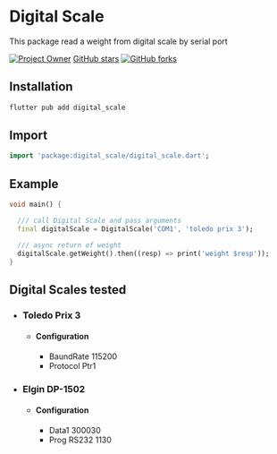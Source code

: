 # Digital Scale

This package read a weight from digital scale by serial port 

[![Project Owner](https://img.shields.io/badge/owner-sergiotucano-dd8800)](https://github.com/sergiotucano/)
[GitHub stars](https://img.shields.io/github/stars/sergiotucano/digital_scale?style=social)
[![GitHub forks](https://img.shields.io/github/forks/sergiotucano/digital_scale?style=social)](https://github.com/sergiotucano/roundabnt/fork)

## Installation

```bash
flutter pub add digital_scale
```

## Import

```dart
import 'package:digital_scale/digital_scale.dart';
```

## Example

```dart
void main() {

  /// call Digital Scale and pass arguments
  final digitalScale = DigitalScale('COM1', 'toledo prix 3');

  /// async return of weight
  digitalScale.getWeight().then((resp) => print('weight $resp'));
}
```

## Digital Scales tested

 - ### Toledo Prix 3
   - #### Configuration
     - BaundRate 115200 
     - Protocol Ptr1
   
 - ### Elgin DP-1502
   - #### Configuration
     - Data1 300030
     - Prog RS232 1130
     
